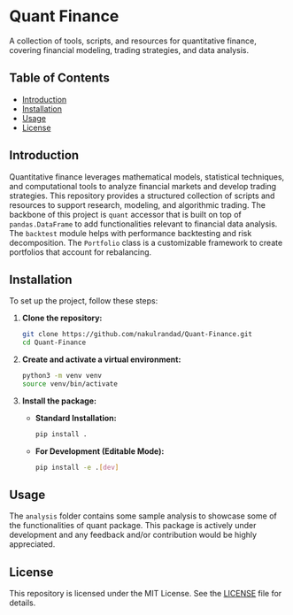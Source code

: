 # **Quant Finance**  

A collection of tools, scripts, and resources for quantitative finance, covering financial modeling, trading strategies, and data analysis.  

## **Table of Contents**  

- [Introduction](#introduction)  
- [Installation](#installation)  
- [Usage](#usage)  
- [License](#license)  

## **Introduction**  

Quantitative finance leverages mathematical models, statistical techniques, and computational tools to analyze financial markets and develop trading strategies. This repository provides a structured collection of scripts and resources to support research, modeling, and algorithmic trading. The backbone of this project is `quant` accessor that is built on top of `pandas.DataFrame` to add functionalities relevant to financial data analysis. The `backtest` module helps with performance backtesting and risk decomposition. The `Portfolio` class is a customizable framework to create portfolios that account for rebalancing.

## **Installation**  

To set up the project, follow these steps:

1.  **Clone the repository:**
    ```bash
    git clone https://github.com/nakulrandad/Quant-Finance.git
    cd Quant-Finance
    ```

2.  **Create and activate a virtual environment:**
    ```bash
    python3 -m venv venv
    source venv/bin/activate
    ```

3.  **Install the package:**

    *   **Standard Installation:**
        ```bash
        pip install .
        ```

    *   **For Development (Editable Mode):**
        ```bash
        pip install -e .[dev]
        ```

## **Usage**  
The `analysis` folder contains some sample analysis to showcase some of the functionalities of quant package. This package is actively under development and any feedback and/or contribution would be highly appreciated. 

## **License**  

This repository is licensed under the MIT License. See the [LICENSE](LICENSE) file for details.  

